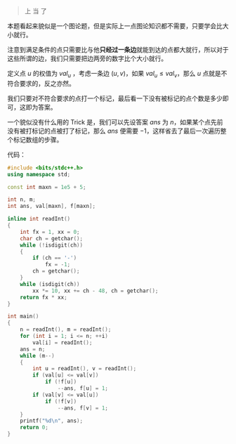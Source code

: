 >上  当  了

本题看起来貌似是一个图论题，但是实际上一点图论知识都不需要，只要学会比大小就行。

注意到满足条件的点只需要比与他**只经过一条边**就能到达的点都大就行，所以对于这些所谓的边，我们只需要把边两旁的数字比个大小就行。

定义点 $u$ 的权值为 $val_u$ ，考虑一条边 $(u, v)$，如果 $val_u \leq val_v$，那么 $u$ 点就是不符合要求的，反之亦然。

我们只要对不符合要求的点打一个标记，最后看一下没有被标记的点个数是多少即可，这即为答案。

一个貌似没有什么用的 Trick 是，我们可以先设答案 $ans$ 为 $n$，如果某个点先前没有被打标记的点被打了标记，那么 $ans$ 便需要 $- 1$，这样省去了最后一次遍历整个标记数组的步骤。

代码：

```cpp
#include <bits/stdc++.h>
using namespace std;

const int maxn = 1e5 + 5;

int n, m;
int ans, val[maxn], f[maxn];

inline int readInt()
{
	int fx = 1, xx = 0;
	char ch = getchar();
	while (!isdigit(ch))
	{
		if (ch == '-')
			fx = -1;
		ch = getchar();
	}
	while (isdigit(ch))
		xx *= 10, xx += ch - 48, ch = getchar();
	return fx * xx;
}

int main() 
{
	n = readInt(), m = readInt();
	for (int i = 1; i <= n; ++i)
		val[i] = readInt();
	ans = n;
	while (m--)
	{
		int u = readInt(), v = readInt();
		if (val[u] <= val[v])
			if (!f[u])
				--ans, f[u] = 1;
		if (val[v] <= val[u])
			if (!f[v])
				--ans, f[v] = 1;
	}
	printf("%d\n", ans);
	return 0;
}
```